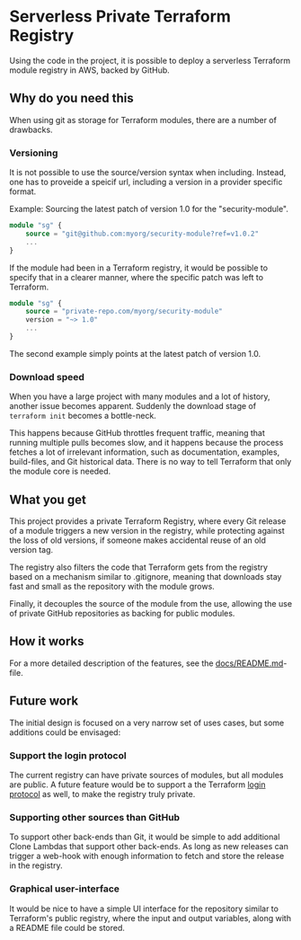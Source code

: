 # Serverless Private Terraform Registry

Using the code in the project, it is possible to deploy a serverless Terraform module registry in AWS, backed by GitHub.

## Why do you need this

When using git as storage for Terraform modules, there are a number of drawbacks.

### Versioning

It is not possible to use the source/version syntax when including. Instead, one has to proveide a speicif url, including a version in a provider specific format.

Example: Sourcing the latest patch of version 1.0 for the "security-module".

```terraform
module "sg" {
    source = "git@github.com:myorg/security-module?ref=v1.0.2"
	...
}
```

If the module had been in a Terraform registry, it would be possible to specify that in a clearer manner, where the specific patch was left to Terraform.

```terraform
module "sg" {
    source = "private-repo.com/myorg/security-module"
    version = "~> 1.0"
    ...
}
```

The second example simply points at the latest patch of version 1.0.

### Download speed

When you have a large project with many modules and a lot of history, another issue becomes apparent. Suddenly the download stage of `terraform init` becomes a bottle-neck. 

This happens because GitHub throttles frequent traffic, meaning that running multiple pulls becomes slow, and it happens because the process fetches a lot of irrelevant information, such as documentation, examples, build-files, and Git historical data. There is no way to tell Terraform that only the module core is needed.

## What you get

This project provides a private Terraform Registry, where every Git release of a module triggers a new version in the registry, while protecting against the loss of old versions, if someone makes accidental reuse of an old version tag.

The registry also filters the code that Terraform gets from the registry based on a mechanism similar to .gitignore, meaning that downloads stay fast and small as the repository with the module grows.

Finally, it decouples the source of the module from the use, allowing the use of private GitHub repositories as backing for public modules.

## How it works

For a more detailed description of the features, see the [docs/README.md](docs/README.md)-file.

## Future work

The initial design is focused on a very narrow set of uses cases, but some additions could be envisaged:

### Support the login protocol

The current registry can have private sources of modules, but all modules are public. A future feature would be to support a the Terraform [login protocol](https://www.terraform.io/docs/commands/login.html#protocol-v1) as well, to make the registry truly private.

### Supporting other sources than GitHub

To support other back-ends than Git, it would be simple to add additional Clone Lambdas that support other back-ends. As long as new releases can trigger a web-hook with enough information to fetch and store the release in the registry.

### Graphical user-interface

It would be nice to have a simple UI interface  for the repository similar to Terraform's public registry, where the input and output variables, along with a README file could be stored.